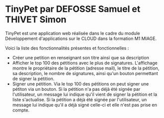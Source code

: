 # TinyPet par DEFOSSE Samuel et THIVET Simon

TinyPet est une application web réalisée dans le cadre du module Développement d'applications sur le CLOUD dans la formation M1 MIAGE.

Voici la liste des fonctionnalités présentes et fonctionnelles :
* Créer une petition en renseignant son titre ainsi que sa description
* Afficher le top 100 des pétitions avec le plus de signatures. L'affichage montre le propriétaire de la pétition (adresse mail), le titre de la pétition, sa description, le nombre de signatures, ainsi qu'un bouton permettant de signer la pétition.
* Signer une pétition. Via le top 100 des pétitions on peut signer une pétiton via un bouton. Si la pétition n'a pas déjà été signée par l'utilisateur, un message lui indique qu'il vient de signer la pétition et la liste s'actualise. Si la pétition a déjà été signée par l'utilisateur, un message lui indique qu'il a déjà signé celle-ci et elle n'est pas prise en compte.

